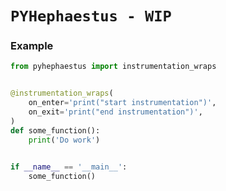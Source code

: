 <div align="left">
  <h1><code>PYHephaestus - WIP</code></h1>
</div>


### Example

```python
from pyhephaestus import instrumentation_wraps


@instrumentation_wraps(
    on_enter='print("start instrumentation")',
    on_exit='print("end instrumentation")',
)
def some_function():
    print('Do work')

    
if __name__ == '__main__':
    some_function()
```
